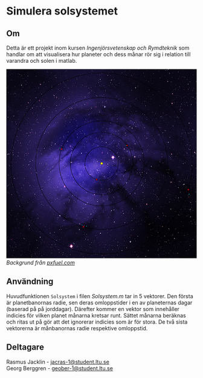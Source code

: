 # Simulera solsystemet
## Om
Detta är ett projekt inom kursen *Ingenjörsvetenskap och Rymdteknik* som handlar om att visualisera hur planeter och dess månar rör sig i relation till varandra och solen i matlab.

![Den slutgiltiga figuren](rm_img.png)
*Backgrund från [pxfuel.com](https://www.pxfuel.com/en/free-photo-oodnd)*

## Användning
Huvudfunktionen `Solsystem` i filen *Solsystem.m* tar in 5 vektorer. Den första är planetbanornas radie, sen deras omloppstider i en av planeternas dagar (baserad på på jorddagar). Därefter kommer en vektor som innehåller indicies för vilken planet månarna kretsar runt. Sättet månarna beräknas och ritas ut på gör att det ignorerar indicies som är för stora. De två sista vektorerna är månbanornas radie respektive omloppstid. 
## Deltagare
Rasmus Jacklin - jacras-1@student.ltu.se \
Georg Berggren - geober-1@student.ltu.se